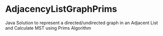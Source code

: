 # AdjacencyListGraphPrims
Java Solution to represent a directed/undirected graph in an Adjacent List and Calculate MST using Prims Algorithm
